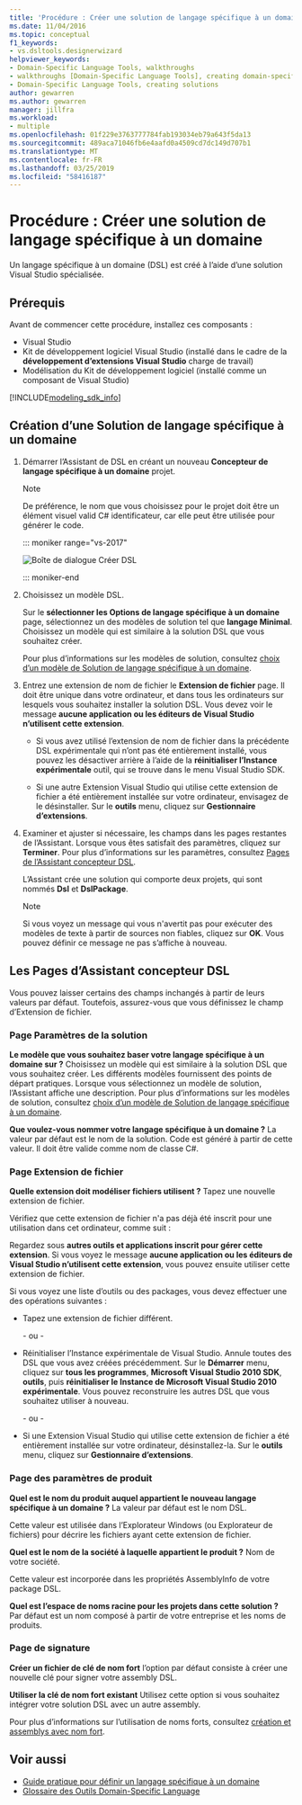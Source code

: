 ```yaml
---
title: 'Procédure : Créer une solution de langage spécifique à un domaine'
ms.date: 11/04/2016
ms.topic: conceptual
f1_keywords:
- vs.dsltools.designerwizard
helpviewer_keywords:
- Domain-Specific Language Tools, walkthroughs
- walkthroughs [Domain-Specific Language Tools], creating domain-specific language
- Domain-Specific Language Tools, creating solutions
author: gewarren
ms.author: gewarren
manager: jillfra
ms.workload:
- multiple
ms.openlocfilehash: 01f229e3763777784fab193034eb79a643f5da13
ms.sourcegitcommit: 489aca71046fb6e4aafd0a4509cd7dc149d707b1
ms.translationtype: MT
ms.contentlocale: fr-FR
ms.lasthandoff: 03/25/2019
ms.locfileid: "58416187"
---
```

# <a name="how-to-create-a-domain-specific-language-solution"></a>Procédure : Créer une solution de langage spécifique à un domaine
Un langage spécifique à un domaine (DSL) est créé à l’aide d’une solution Visual Studio spécialisée.

## <a name="prerequisites"></a>Prérequis

Avant de commencer cette procédure, installez ces composants :

- Visual Studio
- Kit de développement logiciel Visual Studio (installé dans le cadre de la **développement d’extensions Visual Studio** charge de travail)
- Modélisation du Kit de développement logiciel (installé comme un composant de Visual Studio)

[!INCLUDE[modeling_sdk_info](includes/modeling_sdk_info.md)]

## <a name="creating-a-domain-specific-language-solution"></a>Création d’une Solution de langage spécifique à un domaine

1. Démarrer l’Assistant de DSL en créant un nouveau **Concepteur de langage spécifique à un domaine** projet.

   > [!NOTE]
   > De préférence, le nom que vous choisissez pour le projet doit être un élément visuel valid C# identificateur, car elle peut être utilisée pour générer le code.

   ::: moniker range="vs-2017"

   ![Boîte de dialogue Créer DSL](../modeling/media/create_dsldialog.png)

   ::: moniker-end

2. Choisissez un modèle DSL.

    Sur le **sélectionner les Options de langage spécifique à un domaine** page, sélectionnez un des modèles de solution tel que **langage Minimal**. Choisissez un modèle qui est similaire à la solution DSL que vous souhaitez créer.

    Pour plus d’informations sur les modèles de solution, consultez [choix d’un modèle de Solution de langage spécifique à un domaine](../modeling/choosing-a-domain-specific-language-solution-template.md).

3. Entrez une extension de nom de fichier le **Extension de fichier** page. Il doit être unique dans votre ordinateur, et dans tous les ordinateurs sur lesquels vous souhaitez installer la solution DSL. Vous devez voir le message **aucune application ou les éditeurs de Visual Studio n’utilisent cette extension**.

   -   Si vous avez utilisé l’extension de nom de fichier dans la précédente DSL expérimentale qui n’ont pas été entièrement installé, vous pouvez les désactiver arrière à l’aide de la **réinitialiser l’Instance expérimentale** outil, qui se trouve dans le menu Visual Studio SDK.

   -   Si une autre Extension Visual Studio qui utilise cette extension de fichier a été entièrement installée sur votre ordinateur, envisagez de le désinstaller. Sur le **outils** menu, cliquez sur **Gestionnaire d’extensions**.

4. Examiner et ajuster si nécessaire, les champs dans les pages restantes de l’Assistant. Lorsque vous êtes satisfait des paramètres, cliquez sur **Terminer**. Pour plus d’informations sur les paramètres, consultez [Pages de l’Assistant concepteur DSL](#settings).

    L’Assistant crée une solution qui comporte deux projets, qui sont nommés **Dsl** et **DslPackage**.

   > [!NOTE]
   >  Si vous voyez un message qui vous n'avertit pas pour exécuter des modèles de texte à partir de sources non fiables, cliquez sur **OK**. Vous pouvez définir ce message ne pas s’affiche à nouveau.

## <a name="settings"></a> Les Pages d’Assistant concepteur DSL
 Vous pouvez laisser certains des champs inchangés à partir de leurs valeurs par défaut. Toutefois, assurez-vous que vous définissez le champ d’Extension de fichier.

### <a name="solution-settings-page"></a>Page Paramètres de la solution
 **Le modèle que vous souhaitez baser votre langage spécifique à un domaine sur ?**
Choisissez un modèle qui est similaire à la solution DSL que vous souhaitez créer. Les différents modèles fournissent des points de départ pratiques. Lorsque vous sélectionnez un modèle de solution, l’Assistant affiche une description. Pour plus d’informations sur les modèles de solution, consultez [choix d’un modèle de Solution de langage spécifique à un domaine](../modeling/choosing-a-domain-specific-language-solution-template.md).

 **Que voulez-vous nommer votre langage spécifique à un domaine ?**
La valeur par défaut est le nom de la solution. Code est généré à partir de cette valeur. Il doit être valide comme nom de classe C#.

### <a name="file-extension-page"></a>Page Extension de fichier
 **Quelle extension doit modéliser fichiers utilisent ?**
Tapez une nouvelle extension de fichier.

 Vérifiez que cette extension de fichier n'a pas déjà été inscrit pour une utilisation dans cet ordinateur, comme suit :

 Regardez sous **autres outils et applications inscrit pour gérer cette extension**. Si vous voyez le message **aucune application ou les éditeurs de Visual Studio n’utilisent cette extension**, vous pouvez ensuite utiliser cette extension de fichier.

 Si vous voyez une liste d’outils ou des packages, vous devez effectuer une des opérations suivantes :

-   Tapez une extension de fichier différent.

     \- ou -

-   Réinitialiser l’Instance expérimentale de Visual Studio. Annule toutes des DSL que vous avez créées précédemment. Sur le **Démarrer** menu, cliquez sur **tous les programmes**, **Microsoft Visual Studio 2010 SDK**, **outils**, puis **réinitialiser le Instance de Microsoft Visual Studio 2010 expérimentale**. Vous pouvez reconstruire les autres DSL que vous souhaitez utiliser à nouveau.

     \- ou -

-   Si une Extension Visual Studio qui utilise cette extension de fichier a été entièrement installée sur votre ordinateur, désinstallez-la. Sur le **outils** menu, cliquez sur **Gestionnaire d’extensions**.

### <a name="product-settings-page"></a>Page des paramètres de produit
 **Quel est le nom du produit auquel appartient le nouveau langage spécifique à un domaine ?**
La valeur par défaut est le nom DSL.

 Cette valeur est utilisée dans l’Explorateur Windows (ou Explorateur de fichiers) pour décrire les fichiers ayant cette extension de fichier.

 **Quel est le nom de la société à laquelle appartient le produit ?**
Nom de votre société.

 Cette valeur est incorporée dans les propriétés AssemblyInfo de votre package DSL.

 **Quel est l’espace de noms racine pour les projets dans cette solution ?**
Par défaut est un nom composé à partir de votre entreprise et les noms de produits.

### <a name="signing-page"></a>Page de signature
 **Créer un fichier de clé de nom fort** l’option par défaut consiste à créer une nouvelle clé pour signer votre assembly DSL.

 **Utiliser la clé de nom fort existant** Utilisez cette option si vous souhaitez intégrer votre solution DSL avec un autre assembly.

 Pour plus d’informations sur l’utilisation de noms forts, consultez [création et assemblys avec nom fort](http://go.microsoft.com/fwlink/?LinkId=186073).

## <a name="see-also"></a>Voir aussi

- [Guide pratique pour définir un langage spécifique à un domaine](../modeling/how-to-define-a-domain-specific-language.md)
- [Glossaire des Outils Domain-Specific Language](https://msdn.microsoft.com/ca5e84cb-a315-465c-be24-76aa3df276aa)
